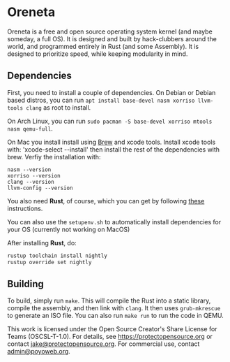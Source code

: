 # Oreneta

Oreneta is a free and open source operating system kernel (and maybe someday, a full OS). It is designed and built by hack-clubbers around the world, and programmed entirely in Rust (and some Assembly). It is designed to prioritize speed, while keeping modularity in mind.

## Dependencies

First, you need to install a couple of dependencies. On Debian or Debian based distros, you can run `apt install base-devel nasm xorriso llvm-tools clang` as root to install. 

On Arch Linux, you can run `sudo pacman -S base-devel xorriso mtools nasm qemu-full`. 

On Mac you install install using [Brew](https://brew.sh/) and xcode tools. Install xcode tools with: 'xcode-select --install' then install the rest of the dependencies with brew. Verfiy the installation with:

```
nasm --version
xorriso --version
clang --version
llvm-config --version
```

You also need **Rust**, of course, which you can get by following [these](https://www.rust-lang.org/tools/install) instructions.

You can also use the `setupenv.sh` to automatically install dependencies for your OS (currently not working on MacOS)

After installing **Rust**, do:
 ```bash
 rustup toolchain install nightly
 rustup override set nightly
 ```

## Building

To build, simply run `make`. This will compile the Rust into a static library, compile the assembly, and then link with `clang`. It then uses `grub-mkrescue` to generate an ISO file. You can also run `make run` to run the code in QEMU.


This work is licensed under the Open Source Creator's Share License for Teams (OSCSL-T-1.0).
For details, see https://protectopensource.org or contact jake@protectopensource.org.
For commercial use, contact admin@poyoweb.org.  
